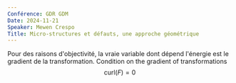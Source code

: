 ```yaml
---
Conférence: GDR GDM
Date: 2024-11-21
Speaker: Mewen Crespo
Title: Micro-structures et défauts, une approche géométrique
---
```

Pour des raisons d'objectivité, la vraie variable dont dépend l'énergie est le gradient de la transformation. Condition on the gradient of transformations $$\text{curl}(F) = 0$$